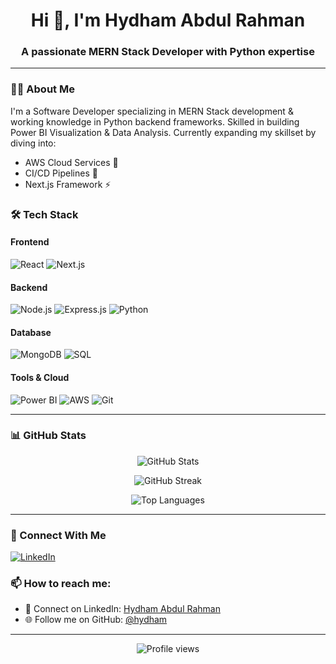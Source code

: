 <h1 align="center">Hi 👋, I'm Hydham Abdul Rahman</h1>
<h3 align="center">A passionate MERN Stack Developer with Python expertise</h3>

---

### 👨‍💻 About Me

I'm a Software Developer specializing in MERN Stack development & working knowledge in Python backend frameworks. Skilled in building Power BI Visualization & Data Analysis. Currently expanding my skillset by diving into:
- AWS Cloud Services 🚀
- CI/CD Pipelines 🔄
- Next.js Framework ⚡

### 🛠️ Tech Stack

#### Frontend
![React](https://img.shields.io/badge/React-20232A?style=for-the-badge&logo=react&logoColor=61DAFB)
![Next.js](https://img.shields.io/badge/Next.js-000000?style=for-the-badge&logo=next.js&logoColor=white)

#### Backend
![Node.js](https://img.shields.io/badge/Node.js-43853D?style=for-the-badge&logo=node.js&logoColor=white)
![Express.js](https://img.shields.io/badge/Express.js-404D59?style=for-the-badge)
![Python](https://img.shields.io/badge/Python-14354C?style=for-the-badge&logo=python&logoColor=white)

#### Database
![MongoDB](https://img.shields.io/badge/MongoDB-4EA94B?style=for-the-badge&logo=mongodb&logoColor=white)
![SQL](https://img.shields.io/badge/SQL-00000F?style=for-the-badge&logo=mysql&logoColor=white)

#### Tools & Cloud
![Power BI](https://img.shields.io/badge/Power_BI-F2C811?style=for-the-badge&logo=powerbi&logoColor=black)
![AWS](https://img.shields.io/badge/AWS-232F3E?style=for-the-badge&logo=amazon-aws&logoColor=white)
![Git](https://img.shields.io/badge/Git-F05032?style=for-the-badge&logo=git&logoColor=white)

---

### 📊 GitHub Stats

<p align="center">
  <img src="https://github-readme-stats.vercel.app/api?username=hydham&show_icons=true&theme=radical" alt="GitHub Stats" />
</p>

<p align="center">
  <img src="https://github-readme-streak-stats.herokuapp.com/?user=hydham&theme=radical" alt="GitHub Streak" />
</p>

<p align="center">
  <img src="https://github-readme-stats.vercel.app/api/top-langs/?username=hydham&layout=compact&theme=radical" alt="Top Languages" />
</p>

---

### 🤝 Connect With Me

<p align="left">
<a href="https://linkedin.com/in/hydham-abdul-rahman" target="_blank">
  <img src="https://img.shields.io/badge/LinkedIn-0077B5?style=for-the-badge&logo=linkedin&logoColor=white" alt="LinkedIn"/>
</a>
</p>

### 📫 How to reach me:

- 💼 Connect on LinkedIn: [Hydham Abdul Rahman](https://linkedin.com/in/hydham-abdul-rahman)
- 🌐 Follow me on GitHub: [@hydham](https://github.com/hydham)

---

<p align="center">
  <img src="https://komarev.com/ghpvc/?username=hydham&label=Profile%20views&color=0e75b6&style=flat" alt="Profile views" />
</p>
